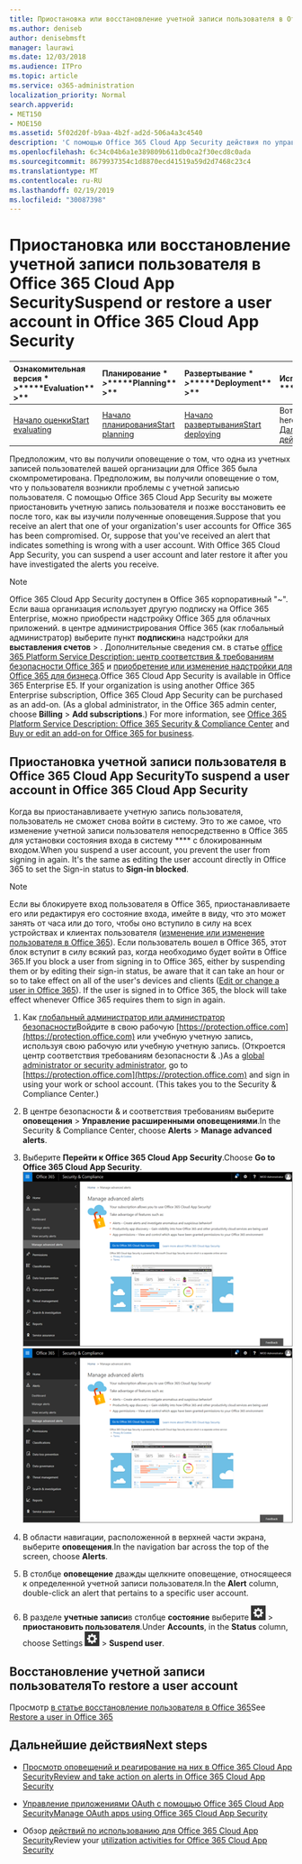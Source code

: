 ```yaml
---
title: Приостановка или восстановление учетной записи пользователя в Office 365 Cloud App Security
ms.author: deniseb
author: denisebmsft
manager: laurawi
ms.date: 12/03/2018
ms.audience: ITPro
ms.topic: article
ms.service: o365-administration
localization_priority: Normal
search.appverid:
- MET150
- MOE150
ms.assetid: 5f02d20f-b9aa-4b2f-ad2d-506a4a3c4540
description: 'С помощью Office 365 Cloud App Security действия по управлению можно приостановить или отменить приостановку работы учетной записи пользователя. '
ms.openlocfilehash: 6c34c04b6a1e389809b611db0ca2f30ecd8c0ada
ms.sourcegitcommit: 8679937354c1d8870ecd41519a59d2d7468c23c4
ms.translationtype: MT
ms.contentlocale: ru-RU
ms.lasthandoff: 02/19/2019
ms.locfileid: "30087398"
---
```

# <a name="suspend-or-restore-a-user-account-in-office-365-cloud-app-security"></a><span data-ttu-id="eb957-103">Приостановка или восстановление учетной записи пользователя в Office 365 Cloud App Security</span><span class="sxs-lookup"><span data-stu-id="eb957-103">Suspend or restore a user account in Office 365 Cloud App Security</span></span>

|<span data-ttu-id="eb957-104">Ознакомительная версия \* *\>*\*</span><span class="sxs-lookup"><span data-stu-id="eb957-104">\*\*\*\*Evaluation\*\* \>\*\*</span></span>|<span data-ttu-id="eb957-105">Планирование \* *\>*\*</span><span class="sxs-lookup"><span data-stu-id="eb957-105">\*\*\*\*Planning\*\* \>\*\*</span></span>|<span data-ttu-id="eb957-106">Развертывание \* *\>*\*</span><span class="sxs-lookup"><span data-stu-id="eb957-106">\*\*\*\*Deployment\*\* \>\*\*</span></span>|<span data-ttu-id="eb957-107">Использование \* \* \* \*</span><span class="sxs-lookup"><span data-stu-id="eb957-107">\*\*\*\*Utilization\*\*\*\*</span></span>|
|:-----|:-----|:-----|:-----|
|[<span data-ttu-id="eb957-108">Начало оценки</span><span class="sxs-lookup"><span data-stu-id="eb957-108">Start evaluating</span></span>](office-365-cas-overview.md) <br/> |[<span data-ttu-id="eb957-109">Начало планирования</span><span class="sxs-lookup"><span data-stu-id="eb957-109">Start planning</span></span>](get-ready-for-office-365-cas.md) <br/> |[<span data-ttu-id="eb957-110">Начало развертывания</span><span class="sxs-lookup"><span data-stu-id="eb957-110">Start deploying</span></span>](turn-on-office-365-cas.md) <br/> |<span data-ttu-id="eb957-111">Вот что вам!</span><span class="sxs-lookup"><span data-stu-id="eb957-111">You are here!</span></span>  <br/> [<span data-ttu-id="eb957-112">Дальнейшие действия</span><span class="sxs-lookup"><span data-stu-id="eb957-112">Next steps</span></span>](suspend-or-restore-an-account-in-ocas.md#nextsteps) <br/> |
   
<span data-ttu-id="eb957-p101">Предположим, что вы получили оповещение о том, что одна из учетных записей пользователей вашей организации для Office 365 была скомпрометирована. Предположим, вы получили оповещение о том, что у пользователя возникли проблемы с учетной записью пользователя. С помощью Office 365 Cloud App Security вы можете приостановить учетную запись пользователя и позже восстановить ее после того, как вы изучили полученные оповещения.</span><span class="sxs-lookup"><span data-stu-id="eb957-p101">Suppose that you receive an alert that one of your organization's user accounts for Office 365 has been compromised. Or, suppose that you've received an alert that indicates something is wrong with a user account. With Office 365 Cloud App Security, you can suspend a user account and later restore it after you have investigated the alerts you receive.</span></span>
  
> [!NOTE]
> <span data-ttu-id="eb957-p102">Office 365 Cloud App Security доступен в Office 365 корпоративный "~". Если ваша организация использует другую подписку на Office 365 Enterprise, можно приобрести надстройку Office 365 для облачных приложений. в центре администрирования Office 365 (как глобальный администратор) выберите пункт **подписки**на надстройки для **выставления счетов** \> . Дополнительные сведения см. в статье [office 365 Platform Service Description: центр соответствия &amp; требованиям безопасности Office 365](https://technet.microsoft.com/en-us/library/dn933793.aspx) и [приобретение или изменение надстройки для Office 365 для бизнеса](https://support.office.com/article/4e7b57d6-b93b-457d-aecd-0ea58bff07a6).</span><span class="sxs-lookup"><span data-stu-id="eb957-p102">Office 365 Cloud App Security is available in Office 365 Enterprise E5. If your organization is using another Office 365 Enterprise subscription, Office 365 Cloud App Security can be purchased as an add-on. (As a global administrator, in the Office 365 admin center, choose **Billing** \> **Add subscriptions**.) For more information, see [Office 365 Platform Service Description: Office 365 Security &amp; Compliance Center](https://technet.microsoft.com/en-us/library/dn933793.aspx) and [Buy or edit an add-on for Office 365 for business](https://support.office.com/article/4e7b57d6-b93b-457d-aecd-0ea58bff07a6).</span></span> 
  
## <a name="to-suspend-a-user-account-in-office-365-cloud-app-security"></a><span data-ttu-id="eb957-119">Приостановка учетной записи пользователя в Office 365 Cloud App Security</span><span class="sxs-lookup"><span data-stu-id="eb957-119">To suspend a user account in Office 365 Cloud App Security</span></span>

<span data-ttu-id="eb957-p103">Когда вы приостанавливаете учетную запись пользователя, пользователь не сможет снова войти в систему. Это то же самое, что изменение учетной записи пользователя непосредственно в Office 365 для установки состояния входа в систему \*\*\*\* с блокированным входом.</span><span class="sxs-lookup"><span data-stu-id="eb957-p103">When you suspend a user account, you prevent the user from signing in again. It's the same as editing the user account directly in Office 365 to set the Sign-in status to **Sign-in blocked**.</span></span>
  
> [!NOTE]
> <span data-ttu-id="eb957-p104">Если вы блокируете вход пользователя в Office 365, приостанавливаете его или редактируя его состояние входа, имейте в виду, что это может занять от часа или до того, чтобы оно вступило в силу на всех устройствах и клиентах пользователя ([изменение или изменение пользователя в Office 365](https://support.office.com/article/42BB3F17-8F9D-4182-B434-5F1C8024E614#SingleUserPreview)). Если пользователь вошел в Office 365, этот блок вступит в силу всякий раз, когда необходимо будет войти в Office 365.</span><span class="sxs-lookup"><span data-stu-id="eb957-p104">If you block a user from signing in to Office 365, either by suspending them or by editing their sign-in status, be aware that it can take an hour or so to take effect on all of the user's devices and clients ([Edit or change a user in Office 365](https://support.office.com/article/42BB3F17-8F9D-4182-B434-5F1C8024E614#SingleUserPreview)). If the user is signed in to Office 365, the block will take effect whenever Office 365 requires them to sign in again.</span></span> 
  
1. <span data-ttu-id="eb957-p105">Как [глобальный администратор или администратор безопасности](permissions-in-the-security-and-compliance-center.md)Войдите в свою рабочую [https://protection.office.com](https://protection.office.com) или учебную учетную запись, используя свою рабочую или учебную учетную запись. (Откроется центр соответствия требованиям безопасности &amp; .)</span><span class="sxs-lookup"><span data-stu-id="eb957-p105">As a [global administrator or security administrator](permissions-in-the-security-and-compliance-center.md), go to [https://protection.office.com](https://protection.office.com) and sign in using your work or school account. (This takes you to the Security &amp; Compliance Center.)</span></span> 
    
2. <span data-ttu-id="eb957-126">В центре безопасности &amp; и соответствия требованиям выберите **оповещения** \> **Управление расширенными оповещениями**.</span><span class="sxs-lookup"><span data-stu-id="eb957-126">In the Security &amp; Compliance Center, choose **Alerts** \> **Manage advanced alerts**.</span></span>
    
3. <span data-ttu-id="eb957-127">Выберите **Перейти к Office 365 Cloud App Security**.</span><span class="sxs-lookup"><span data-stu-id="eb957-127">Choose **Go to Office 365 Cloud App Security**.</span></span><br><span data-ttu-id="eb957-128">![В центре безопасности &amp; и соответствия требованиям выберите Управление расширенными оповещениями для перехода к Office 365 Cloud App Security.](media/958632d4-03e3-4ade-8e22-d5509db6fca7.png)</span><span class="sxs-lookup"><span data-stu-id="eb957-128">![In the Security &amp; Compliance Center, choose Manage Advanced Alerts to go to Office 365 Cloud App Security](media/958632d4-03e3-4ade-8e22-d5509db6fca7.png)</span></span><br>
  
4. <span data-ttu-id="eb957-129">В области навигации, расположенной в верхней части экрана, выберите **оповещения**.</span><span class="sxs-lookup"><span data-stu-id="eb957-129">In the navigation bar across the top of the screen, choose **Alerts**.</span></span>
    
5. <span data-ttu-id="eb957-130">В столбце **оповещение** дважды щелкните оповещение, относящееся к определенной учетной записи пользователя.</span><span class="sxs-lookup"><span data-stu-id="eb957-130">In the **Alert** column, double-click an alert that pertains to a specific user account.</span></span> 
    
6. <span data-ttu-id="eb957-131">В разделе **учетные записи**в столбце **состояние** выберите ![параметры значок](media/e01b75cc-b28f-4b83-8f86-b1b13dc27ab2.png) \> **приостановить пользователя**.</span><span class="sxs-lookup"><span data-stu-id="eb957-131">Under **Accounts**, in the **Status** column, choose Settings ![settings icon](media/e01b75cc-b28f-4b83-8f86-b1b13dc27ab2.png) \> **Suspend user**.</span></span>
    
## <a name="to-restore-a-user-account"></a><span data-ttu-id="eb957-132">Восстановление учетной записи пользователя</span><span class="sxs-lookup"><span data-stu-id="eb957-132">To restore a user account</span></span>

<span data-ttu-id="eb957-133">Просмотр [в статье восстановление пользователя в Office 365](https://support.office.com/article/2c261e42-5dd1-48b0-845f-2a016d29cfc1)</span><span class="sxs-lookup"><span data-stu-id="eb957-133">See [Restore a user in Office 365](https://support.office.com/article/2c261e42-5dd1-48b0-845f-2a016d29cfc1)</span></span>
  
## <a name="next-steps"></a><span data-ttu-id="eb957-134">Дальнейшие действия</span><span class="sxs-lookup"><span data-stu-id="eb957-134">Next steps</span></span>

- [<span data-ttu-id="eb957-135">Просмотр оповещений и реагирование на них в Office 365 Cloud App Security</span><span class="sxs-lookup"><span data-stu-id="eb957-135">Review and take action on alerts in Office 365 Cloud App Security</span></span>](review-office-365-cas-alerts.md)
    
- [<span data-ttu-id="eb957-136">Управление приложениями OAuth с помощью Office 365 Cloud App Security</span><span class="sxs-lookup"><span data-stu-id="eb957-136">Manage OAuth apps using Office 365 Cloud App Security</span></span>](manage-app-permissions-in-ocas.md)
    
- <span data-ttu-id="eb957-137">Обзор [действий по использованию для Office 365 Cloud App Security](utilization-activities-for-ocas.md)</span><span class="sxs-lookup"><span data-stu-id="eb957-137">Review your [utilization activities for Office 365 Cloud App Security](utilization-activities-for-ocas.md)</span></span>
    

